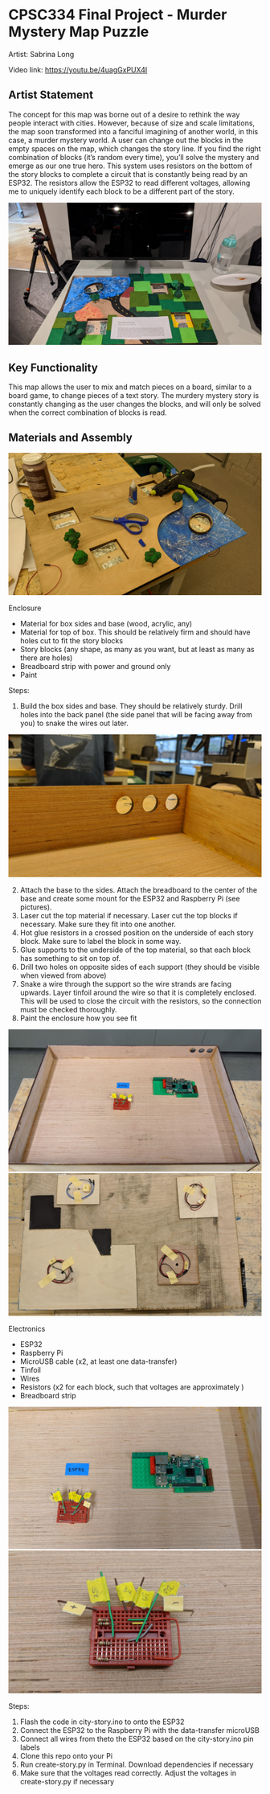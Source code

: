 # CPSC334 Final Project - Murder Mystery Map Puzzle
Artist: Sabrina Long

Video link: https://youtu.be/4uagGxPUX4I

## Artist Statement
The concept for this map was borne out of a desire to rethink the way people interact with cities. However, because of size and scale limitations, the map soon transformed into a fanciful imagining of another world, in this case, a murder mystery world. A user can change out the blocks in the empty spaces on the map, which changes the story line. If you find the right combination of blocks (it’s random every time), you’ll solve the mystery and emerge as our one true hero. This system uses resistors on the bottom of the story blocks to complete a circuit that is constantly being read by an ESP32. The resistors allow the ESP32 to read different voltages, allowing me to uniquely identify each block to be a different part of the story. 

![Setup](./images/presentation_setup.jpg)

## Key Functionality
This map allows the user to mix and match pieces on a board, similar to a board game, to change pieces of a text story. The murdery mystery story is constantly changing as the user changes the blocks, and will only be solved when the correct combination of blocks is read.

## Materials and Assembly

![Assembly in progress](./images/in_progress.jpg)

Enclosure
- Material for box sides and base (wood, acrylic, any)
- Material for top of box. This should be relatively firm and should have holes cut to fit the story blocks
- Story blocks (any shape, as many as you want, but at least as many as there are holes)
- Breadboard strip with power and ground only
- Paint

Steps:
1. Build the box sides and base. They should be relatively sturdy. Drill holes into the back panel (the side panel that will be facing away from you) to snake the wires out later.

![Wire holes](./images/wire_holes.jpg)

2. Attach the base to the sides. Attach the breadboard to the center of the base and create some mount for the ESP32 and Raspberry Pi (see pictures).
3. Laser cut the top material if necessary. Laser cut the top blocks if necessary. Make sure they fit into one another.
4. Hot glue resistors in a crossed position on the underside of each story block. Make sure to label the block in some way.
5. Glue supports to the underside of the top material, so that each block has something to sit on top of.
6. Drill two holes on opposite sides of each support (they should be visible when viewed from above)
7. Snake a wire through the support so the wire strands are facing upwards. Layer tinfoil around the wire so that it is completely enclosed. This will be used to close the circuit with the resistors, so the connection must be checked thoroughly.
8. Paint the enclosure how you see fit

![Underside of board](./images/box_layout.jpg)
![Wiring Lables](./images/all_wiring_labels.jpg)

Electronics
- ESP32
- Raspberry Pi
- MicroUSB cable (x2, at least one data-transfer)
- Tinfoil
- Wires
- Resistors (x2 for each block, such that voltages are approximately )
- Breadboard strip

![Electronics layout](./images/electronics_layout.jpg)
![Breadboard](./images/breadboard_closeup.jpg)

Steps:
1. Flash the code in city-story.ino to onto the ESP32
2. Connect the ESP32 to the Raspberry Pi with the data-transfer microUSB
3. Connect all wires from theto the ESP32 based on the city-story.ino pin labels
4. Clone this repo onto your Pi
5. Run create-story.py in Terminal. Download dependencies if necessary
6. Make sure that the voltages read correctly. Adjust the voltages in create-story.py if necessary
